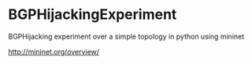 # BGPHijackingExperiment

BGPHijacking experiment over a simple topology in python using mininet

http://mininet.org/overview/
